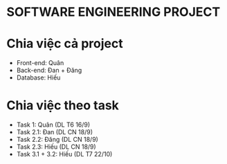 # SOFTWARE ENGINEERING PROJECT
<h1>Chia việc cả project</h1>

- Front-end: Quân
- Back-end: Đan + Đăng
- Database: Hiếu

<h1>Chia việc theo task</h1>

- Task 1: Quân (DL T6 16/9)
- Task 2.1: Đan (DL CN 18/9)
- Task 2.2: Đăng (DL CN 18/9)
- Task 2.3: Hiếu (DL CN 18/9)
- Task 3.1 + 3.2: Hiếu (DL T7 22/10)
